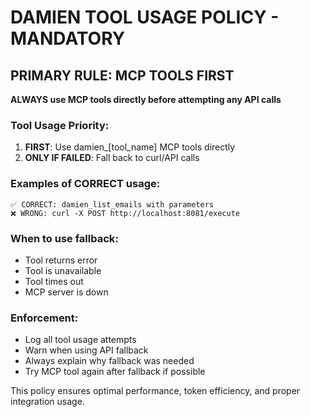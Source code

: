# DAMIEN TOOL USAGE POLICY - MANDATORY

## PRIMARY RULE: MCP TOOLS FIRST
**ALWAYS use MCP tools directly before attempting any API calls**

### Tool Usage Priority:
1. **FIRST**: Use damien_[tool_name] MCP tools directly
2. **ONLY IF FAILED**: Fall back to curl/API calls

### Examples of CORRECT usage:
```
✅ CORRECT: damien_list_emails with parameters
❌ WRONG: curl -X POST http://localhost:8081/execute
```

### When to use fallback:
- Tool returns error
- Tool is unavailable 
- Tool times out
- MCP server is down

### Enforcement:
- Log all tool usage attempts
- Warn when using API fallback
- Always explain why fallback was needed
- Try MCP tool again after fallback if possible

This policy ensures optimal performance, token efficiency, and proper integration usage.
